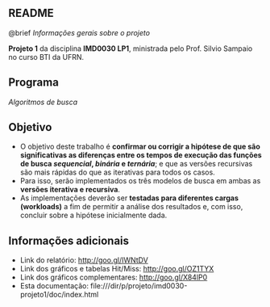 README
--

@brief _Informações gerais sobre o projeto_

**Projeto 1** da disciplina **IMD0030 LP1**, ministrada pelo Prof. Silvio Sampaio no curso BTI da UFRN.

Programa
--

_Algoritmos de busca_

Objetivo
--

- O objetivo deste trabalho é **confirmar ou corrigir a hipótese de que são significativas as diferenças entre os tempos de execução das funções de busca _sequencial_, _binária_ e _ternária_**; e que as versões recursivas são mais rápidas do que as iterativas para todos os casos. 
- Para isso, serão implementados os três modelos de busca em ambas as **versões iterativa e recursiva**. 
- As implementações deverão ser **testadas para diferentes cargas (workloads)** a fim de permitir a análise dos resultados e, com isso, concluir sobre a hipótese inicialmente dada.

Informações adicionais
--

- Link do relatório: http://goo.gl/IWNtDV
- Link dos gráficos e tabelas Hit/Miss: http://goo.gl/OZ1TYX
- Link dos gráficos complementares: http://goo.gl/X84lP0
- Esta documentação: file:///dir/p/projeto/imd0030-projeto1/doc/index.html
